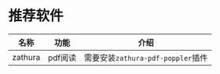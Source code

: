 # 推荐软件

| 名称    | 功能    | 介绍                              |
| ------- | ------- | --------------------------------- |
| zathura | pdf阅读 | 需要安装`zathura-pdf-poppler`插件 |
